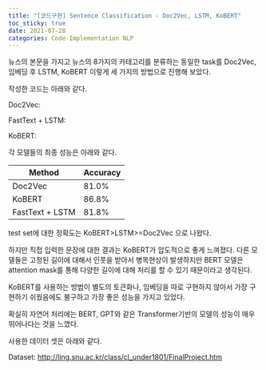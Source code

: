 ```yaml
---
title: "[코드구현] Sentence Classification - Doc2Vec, LSTM, KoBERT"
toc_sticky: true
date: 2021-07-28
categories: Code-Implementation NLP
---
```


뉴스의 본문을 가지고 뉴스의 8가지의 카테고리를 분류하는 동일한 task를 Doc2Vec, 임베딩 후 LSTM, KoBERT 이렇게 세 가지의 방법으로 진행해 보았다.



작성한 코드는 아래와 같다.

Doc2Vec:

FastText + LSTM:

KoBERT: 



각 모델들의 최종 성능은 아래와 같다.

| Method          | Accuracy |
| --------------- | -------- |
| Doc2Vec         | 81.0%    |
| KoBERT          | 86.8%    |
| FastText + LSTM | 81.8%    |



test set에 대한 정확도는 KoBERT>LSTM>=Doc2Vec 으로 나왔다.

하지만 직접 입력한 문장에 대한 결과는 KoBERT가 압도적으로 좋게 느껴졌다. 다른 모델들은 고정된 길이에 대해서 인풋을 받아서 병목현상이 발생하지만 BERT 모델은 attention mask를 통해 다양한 길이에 대해 처리를 할 수 있기 때문이라고 생각된다.

KoBERT를 사용하는 방법이 별도의 토큰화나, 임베딩을 따로 구현하지 않아서 가장 구현하기 쉬웠음에도 불구하고 가장 좋은 성능을 가지고 있었다.

확실히 자연어 처리에는 BERT, GPT와 같은 Transformer기반의 모델의 성능이 매우 뛰어나다는 것을 느꼈다.



사용한 데이터 셋은 아래와 같다.

Dataset: <http://ling.snu.ac.kr/class/cl_under1801/FinalProject.htm>
